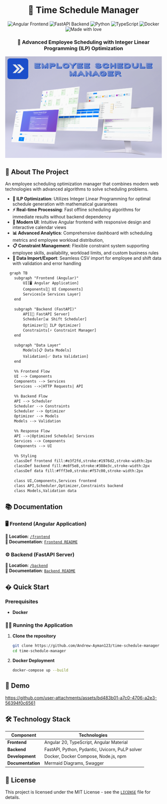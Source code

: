 <div align="center">

  <h1>🏢 Time Schedule Manager</h1>
  
  
  <img src="https://img.shields.io/badge/Angular-DD0031?style=for-the-badge&logo=angular&logoColor=white" alt="Angular Frontend">
  <img src="https://img.shields.io/badge/FastAPI-005571?style=for-the-badge&logo=fastapi&logoColor=white" alt="FastAPI Backend">
  <img src="https://img.shields.io/badge/Python-14354C?style=for-the-badge&logo=python&logoColor=white" alt="Python">
  <img src="https://img.shields.io/badge/TypeScript-007ACC?style=for-the-badge&logo=typescript&logoColor=white" alt="TypeScript">
  <img src="https://img.shields.io/badge/Docker-2496ED?style=for-the-badge&logo=docker&logoColor=white" alt="Docker">

  <img src="https://img.shields.io/badge/Made_With_Love-B32629?style=for-the-badge&logo=undertale&logoColor=white" alt="Made with love">

  <h3>🚀 Advanced Employee Scheduling with Integer Linear Programming (ILP) Optimization</h3>

  <img src="./readme-assets/1-header.jpg" alt="logo" height="auto" />


</div>


## :star2: About The Project

An employee scheduling optimization manager that combines modern web technologies with advanced algorithms to solve scheduling problems.


-   **🧮 ILP Optimization**: Utilizes Integer Linear Programming for optimal schedule generation with mathematical guarantees
-   **⚡ Real-time Processing**: Fast offline scheduling algorithms for immediate results without backend dependency
-   **🎨 Modern UI**: Intuitive Angular frontend with responsive design and interactive calendar views
-   **📊 Advanced Analytics**: Comprehensive dashboard with scheduling metrics and employee workload distribution, 
-   **📋 Constraint Management**: Flexible constraint system supporting employee skills, availability, workload limits, and custom business rules
-   **📁 Data Import/Export**: Seamless CSV import for employee and shift data with validation and error handling

```mermaid
  graph TB
    subgraph "Frontend (Angular)"
        UI[🖥️ Angular Application]
        Components[📱 UI Components]
        Services[⚙️ Services Layer]
    end
    
    subgraph "Backend (FastAPI)"
        API[🔗 FastAPI Server]
        Scheduler[📊 Shift Scheduler]
        Optimizer[🧮 ILP Optimizer]
        Constraints[⚡ Constraint Manager]
    end
    
    subgraph "Data Layer"
        Models[📋 Data Models]
        Validation[✅ Data Validation]
    end

    %% Frontend Flow
    UI --> Components
    Components --> Services
    Services -->|HTTP Requests| API
    
    %% Backend Flow
    API --> Scheduler
    Scheduler --> Constraints
    Scheduler --> Optimizer
    Optimizer --> Models
    Models --> Validation
    
    %% Response Flow
    API -->|Optimized Schedule| Services
    Services --> Components
    Components --> UI

    %% Styling
    classDef frontend fill:#e3f2fd,stroke:#1976d2,stroke-width:2px
    classDef backend fill:#e8f5e8,stroke:#388e3c,stroke-width:2px
    classDef data fill:#fff3e0,stroke:#f57c00,stroke-width:2px
    
    class UI,Components,Services frontend
    class API,Scheduler,Optimizer,Constraints backend
    class Models,Validation data
  ````

## 📚 Documentation

### 🖥️ Frontend (Angular Application)
**📂 Location**: [`/frontend`](./frontend)  
**📖 Documentation**: [`Frontend README`](./frontend/README.md)

### ⚙️ Backend (FastAPI Server)
**📂 Location**: [`/backend`](./backend)  
**📖 Documentation**: [`Backend README`](./backend/README.md)

## � Quick Start

### Prerequisites
- **Docker**

### 🏃‍♂️ Running the Application

1. **Clone the repository**
   ```bash
   git clone https://github.com/Andrew-Ayman123/time-schedule-manager
   cd time-schedule-manager
   ```

2. **Docker Deployment**
   ```bash
   docker-compose up --build
   ```

## 📸 Demo


https://github.com/user-attachments/assets/bd483b01-a7c0-4706-a2e3-56394f0c6561


## 🛠️ Technology Stack

| Component | Technologies |
|-----------|-------------|
| **Frontend** | Angular 20, TypeScript, Angular Material |
| **Backend** | FastAPI, Python, Pydantic, Uvicorn, PuLP solver |
| **Development** | Docker, Docker Compose, Node.js, npm |
| **Documentation** | Mermaid Diagrams, Swagger |

## 📄 License

This project is licensed under the MIT License - see the [`LICENSE`](./LICENSE) file for details.

